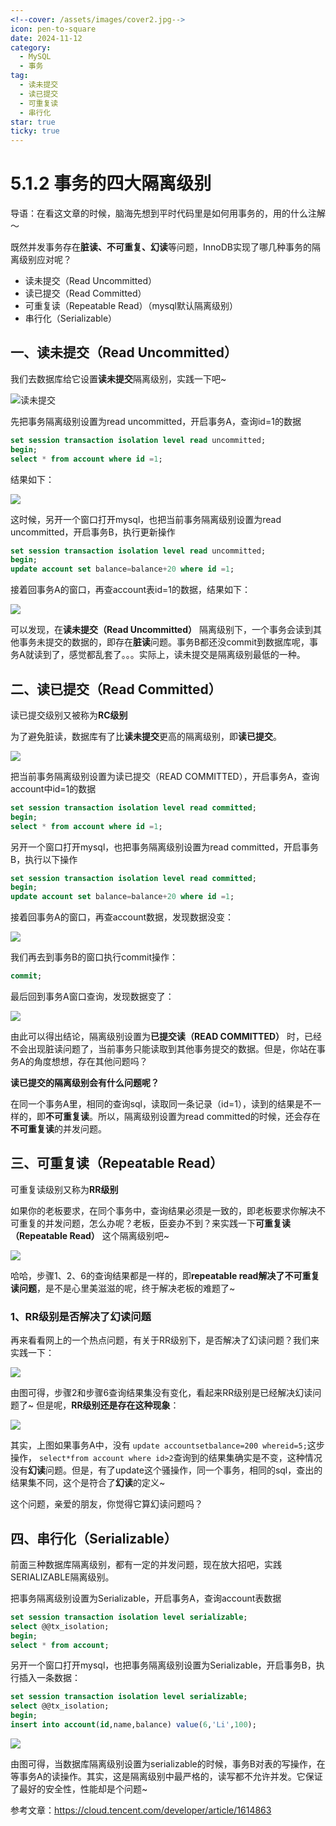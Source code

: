 ```yaml
---
<!--cover: /assets/images/cover2.jpg-->
icon: pen-to-square
date: 2024-11-12
category:
  - MySQL
  - 事务
tag:
  - 读未提交
  - 读已提交
  - 可重复读
  - 串行化
star: true
ticky: true
---
```

# 5.1.2 事务的四大隔离级别
导语：在看这文章的时候，脑海先想到平时代码里是如何用事务的，用的什么注解～

既然并发事务存在**脏读、不可重复、幻读**等问题，InnoDB实现了哪几种事务的隔离级别应对呢？

- 读未提交（Read Uncommitted）
- 读已提交（Read Committed）
- 可重复读（Repeatable Read）（mysql默认隔离级别）
- 串行化（Serializable）

## 一、读未提交（Read Uncommitted）

我们去数据库给它设置**读未提交**隔离级别，实践一下吧~

![读未提交](../pic/7.png)

先把事务隔离级别设置为read uncommitted，开启事务A，查询id=1的数据

```sql
set session transaction isolation level read uncommitted;
begin;
select * from account where id =1;
```

结果如下：

![](../pic/8.png)

这时候，另开一个窗口打开mysql，也把当前事务隔离级别设置为read uncommitted，开启事务B，执行更新操作

```sql
set session transaction isolation level read uncommitted;
begin;
update account set balance=balance+20 where id =1;
```

接着回事务A的窗口，再查account表id=1的数据，结果如下：

![](../pic/9.png)

可以发现，在**读未提交（Read Uncommitted）** 隔离级别下，一个事务会读到其他事务未提交的数据的，即存在**脏读**问题。事务B都还没commit到数据库呢，事务A就读到了，感觉都乱套了。。。实际上，读未提交是隔离级别最低的一种。

## 二、读已提交（Read Committed）

读已提交级别又被称为**RC级别**

为了避免脏读，数据库有了比**读未提交**更高的隔离级别，即**读已提交**。

![](../pic/10.png)

把当前事务隔离级别设置为读已提交（READ COMMITTED），开启事务A，查询account中id=1的数据

```sql
set session transaction isolation level read committed;
begin;
select * from account where id =1;
```

另开一个窗口打开mysql，也把事务隔离级别设置为read committed，开启事务B，执行以下操作

```sql
set session transaction isolation level read committed;
begin;
update account set balance=balance+20 where id =1;
```

接着回事务A的窗口，再查account数据，发现数据没变：

![](../pic/11.png)

我们再去到事务B的窗口执行commit操作：

```sql
commit;
```

最后回到事务A窗口查询，发现数据变了：

![](../pic/12.png)

由此可以得出结论，隔离级别设置为**已提交读（READ COMMITTED）** 时，已经不会出现脏读问题了，当前事务只能读取到其他事务提交的数据。但是，你站在事务A的角度想想，存在其他问题吗？

**读已提交的隔离级别会有什么问题呢？**

在同一个事务A里，相同的查询sql，读取同一条记录（id=1），读到的结果是不一样的，即**不可重复读**。所以，隔离级别设置为read committed的时候，还会存在**不可重复读**的并发问题。

## 三、可重复读（Repeatable Read）

可重复读级别又称为**RR级别**

如果你的老板要求，在同个事务中，查询结果必须是一致的，即老板要求你解决不可重复的并发问题，怎么办呢？老板，臣妾办不到？来实践一下**可重复读（Repeatable Read）** 这个隔离级别吧~

![](../pic/13.png)

哈哈，步骤1、2、6的查询结果都是一样的，即**repeatable read解决了不可重复读问题**，是不是心里美滋滋的呢，终于解决老板的难题了~

### 1、RR级别是否解决了幻读问题

再来看看网上的一个热点问题，有关于RR级别下，是否解决了幻读问题？我们来实践一下：

![](../pic/14.png)

由图可得，步骤2和步骤6查询结果集没有变化，看起来RR级别是已经解决幻读问题了~ 但是呢，**RR级别还是存在这种现象**：

![](../pic/15.png)

其实，上图如果事务A中，没有 `update accountsetbalance=200 whereid=5;`这步操作， `select*from account where id>2`查询到的结果集确实是不变，这种情况没有**幻读**问题。但是，有了update这个骚操作，同一个事务，相同的sql，查出的结果集不同，这个是符合了**幻读**的定义~

这个问题，亲爱的朋友，你觉得它算幻读问题吗？

## 四、串行化（Serializable）

前面三种数据库隔离级别，都有一定的并发问题，现在放大招吧，实践SERIALIZABLE隔离级别。

把事务隔离级别设置为Serializable，开启事务A，查询account表数据

```sql
set session transaction isolation level serializable;
select @@tx_isolation;
begin;
select * from account;
```

另开一个窗口打开mysql，也把事务隔离级别设置为Serializable，开启事务B，执行插入一条数据：

```sql
set session transaction isolation level serializable;
select @@tx_isolation;
begin;
insert into account(id,name,balance) value(6,'Li',100);
```

![](../pic/16.png)

由图可得，当数据库隔离级别设置为serializable的时候，事务B对表的写操作，在等事务A的读操作。其实，这是隔离级别中最严格的，读写都不允许并发。它保证了最好的安全性，性能却是个问题~

参考文章：https://cloud.tencent.com/developer/article/1614863

































